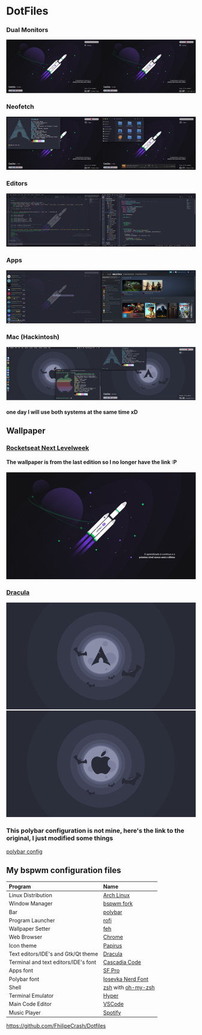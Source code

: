 # DotFiles

### Dual Monitors
![dual-monitors](/artworks/desktop.png)

### Neofetch
![neofetch](/artworks/neofetch.png)

### Editors
![editors](/artworks/editors.png)

### Apps
![apps](/artworks/apps.png)

### Mac (Hackintosh)
![mac](/artworks/mac.png)

#### one day I will use both systems at the same time xD

## Wallpaper

### [Rocketseat Next Levelweek](https://nextlevelweek.com/inscricao/3)
#### The wallpaper is from the last edition so I no longer have the link :P

![wallpaper-nlw](/artworks/wallpapers/rocketseat-nlw.jpg)

### [Dracula](https://draculatheme.com/wallpaper)
![wallpaper](/artworks/wallpapers/arch.png)
![wallpaper2](/artworks/wallpapers/macos.png)

### This polybar configuration is not mine, here's the link to the original, I just modified some things

[polybar config](https://github.com/adi1090x/polybar-themes/tree/master/polybar-13)

## My bspwm configuration files
| Program | Name |
| :--- | :--- |
| Linux Distribution | [Arch Linux](https://www.archlinux.org/) |
| Window Manager | [bspwm fork](https://github.com/Javyre/bspwm) |
| Bar | [polybar](https://github.com/jaagr/polybar) |
| Program Launcher | [rofi](https://github.com/DaveDavenport/rofi) |
| Wallpaper Setter | [feh](https://github.com/derf/feh) |
| Web Browser | [Chrome](https://www.google.com/chrome/) |
| Icon theme | [Papirus](https://github.com/PapirusDevelopmentTeam/papirus-icon-theme) |
| Text editors/IDE's and Gtk/Qt theme | [Dracula](https://draculatheme.com/) |
| Terminal and text editors/IDE's font | [Cascadia Code](https://github.com/microsoft/cascadia-code/releases) |
| Apps font | [SF Pro](https://developer.apple.com/fonts/) |
| Polybar font | [Iosevka Nerd Font](https://github.com/ryanoasis/nerd-fonts/tree/master/patched-fonts/Iosevka) |
| Shell | [zsh](https://www.zsh.org/) with [oh-my-zsh](https://github.com/robbyrussell/oh-my-zsh) |
| Terminal Emulator | [Hyper](https://hyper.is/) |
| Main Code Editor | [VSCode](https://code.visualstudio.com/) |
| Music Player | [Spotify](https://www.spotify.com) |

https://github.com/FhilipeCrash/Dotfiles

